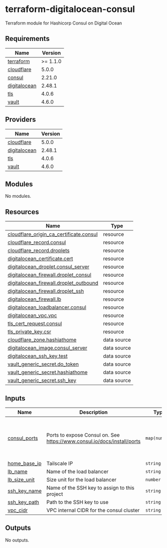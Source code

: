 # terraform-digitalocean-consul
Terraform module for Hashicorp Consul on Digital Ocean

<!-- BEGIN_TF_DOCS -->
## Requirements

| Name | Version |
|------|---------|
| <a name="requirement_terraform"></a> [terraform](#requirement\_terraform) | >= 1.1.0 |
| <a name="requirement_cloudflare"></a> [cloudflare](#requirement\_cloudflare) | 5.0.0 |
| <a name="requirement_consul"></a> [consul](#requirement\_consul) | 2.21.0 |
| <a name="requirement_digitalocean"></a> [digitalocean](#requirement\_digitalocean) | 2.48.1 |
| <a name="requirement_tls"></a> [tls](#requirement\_tls) | 4.0.6 |
| <a name="requirement_vault"></a> [vault](#requirement\_vault) | 4.6.0 |

## Providers

| Name | Version |
|------|---------|
| <a name="provider_cloudflare"></a> [cloudflare](#provider\_cloudflare) | 5.0.0 |
| <a name="provider_digitalocean"></a> [digitalocean](#provider\_digitalocean) | 2.48.1 |
| <a name="provider_tls"></a> [tls](#provider\_tls) | 4.0.6 |
| <a name="provider_vault"></a> [vault](#provider\_vault) | 4.6.0 |

## Modules

No modules.

## Resources

| Name | Type |
|------|------|
| [cloudflare_origin_ca_certificate.consul](https://registry.terraform.io/providers/cloudflare/cloudflare/5.0.0/docs/resources/origin_ca_certificate) | resource |
| [cloudflare_record.consul](https://registry.terraform.io/providers/cloudflare/cloudflare/5.0.0/docs/resources/record) | resource |
| [cloudflare_record.droplets](https://registry.terraform.io/providers/cloudflare/cloudflare/5.0.0/docs/resources/record) | resource |
| [digitalocean_certificate.cert](https://registry.terraform.io/providers/digitalocean/digitalocean/2.48.1/docs/resources/certificate) | resource |
| [digitalocean_droplet.consul_server](https://registry.terraform.io/providers/digitalocean/digitalocean/2.48.1/docs/resources/droplet) | resource |
| [digitalocean_firewall.droplet_consul](https://registry.terraform.io/providers/digitalocean/digitalocean/2.48.1/docs/resources/firewall) | resource |
| [digitalocean_firewall.droplet_outbound](https://registry.terraform.io/providers/digitalocean/digitalocean/2.48.1/docs/resources/firewall) | resource |
| [digitalocean_firewall.droplet_ssh](https://registry.terraform.io/providers/digitalocean/digitalocean/2.48.1/docs/resources/firewall) | resource |
| [digitalocean_firewall.lb](https://registry.terraform.io/providers/digitalocean/digitalocean/2.48.1/docs/resources/firewall) | resource |
| [digitalocean_loadbalancer.consul](https://registry.terraform.io/providers/digitalocean/digitalocean/2.48.1/docs/resources/loadbalancer) | resource |
| [digitalocean_vpc.vpc](https://registry.terraform.io/providers/digitalocean/digitalocean/2.48.1/docs/resources/vpc) | resource |
| [tls_cert_request.consul](https://registry.terraform.io/providers/hashicorp/tls/4.0.6/docs/resources/cert_request) | resource |
| [tls_private_key.csr](https://registry.terraform.io/providers/hashicorp/tls/4.0.6/docs/resources/private_key) | resource |
| [cloudflare_zone.hashiathome](https://registry.terraform.io/providers/cloudflare/cloudflare/5.0.0/docs/data-sources/zone) | data source |
| [digitalocean_image.consul_server](https://registry.terraform.io/providers/digitalocean/digitalocean/2.48.1/docs/data-sources/image) | data source |
| [digitalocean_ssh_key.test](https://registry.terraform.io/providers/digitalocean/digitalocean/2.48.1/docs/data-sources/ssh_key) | data source |
| [vault_generic_secret.do_token](https://registry.terraform.io/providers/hashicorp/vault/4.6.0/docs/data-sources/generic_secret) | data source |
| [vault_generic_secret.hashiathome](https://registry.terraform.io/providers/hashicorp/vault/4.6.0/docs/data-sources/generic_secret) | data source |
| [vault_generic_secret.ssh_key](https://registry.terraform.io/providers/hashicorp/vault/4.6.0/docs/data-sources/generic_secret) | data source |

## Inputs

| Name | Description | Type | Default | Required |
|------|-------------|------|---------|:--------:|
| <a name="input_consul_ports"></a> [consul\_ports](#input\_consul\_ports) | Ports to expose Consul on. See https://www.consul.io/docs/install/ports | `map(number)` | <pre>{<br/>  "dns": 8600,<br/>  "http": 8500,<br/>  "serf-lan": 8301,<br/>  "server": 8300<br/>}</pre> | no |
| <a name="input_home_base_ip"></a> [home\_base\_ip](#input\_home\_base\_ip) | Tailscale IP | `string` | n/a | yes |
| <a name="input_lb_name"></a> [lb\_name](#input\_lb\_name) | Name of the load balancer | `string` | `"consul-lb"` | no |
| <a name="input_lb_size_unit"></a> [lb\_size\_unit](#input\_lb\_size\_unit) | Size unit for the load balancer | `number` | `1` | no |
| <a name="input_ssh_key_name"></a> [ssh\_key\_name](#input\_ssh\_key\_name) | Name of the SSH key to assign to this project | `string` | `"consul-key"` | no |
| <a name="input_ssh_key_path"></a> [ssh\_key\_path](#input\_ssh\_key\_path) | Path to the SSH key to use | `string` | `"~/.ssh/dokey.pub"` | no |
| <a name="input_vpc_cidr"></a> [vpc\_cidr](#input\_vpc\_cidr) | VPC internal CIDR for the consul cluster | `string` | `"10.10.20.0/24"` | no |

## Outputs

No outputs.
<!-- END_TF_DOCS -->